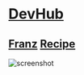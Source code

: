 # [DevHub](https://github.com/devhubapp/devhub)
## [Franz](https://github.com/meetfranz/franz) [Recipe](https://github.com/meetfranz/plugins)

![screenshot](https://user-images.githubusercontent.com/619186/50497440-9cf35480-0a1e-11e9-9b53-7f4baf6c6447.png)
